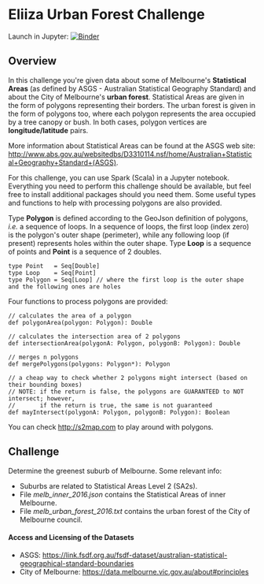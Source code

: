 # Eliiza Urban Forest Challenge

Launch in Jupyter: [![Binder](https://mybinder.org/badge.svg)](https://mybinder.org/v2/gh/talestonini/challenge-urban-forest/master?filepath=index.ipynb) 

## Overview

In this challenge you're given data about some of Melbourne's **Statistical Areas** (as defined by ASGS - Australian 
Statistical Geography Standard) and about the City of Melbourne's **urban forest**.  Statistical Areas are given in the form 
of polygons representing their borders.  The urban forest is given in the form of polygons too, where each polygon represents 
the area occupied by a tree canopy or bush.  In both cases, polygon vertices are **longitude/latitude** pairs.

More information about Statistical Areas can be found at the ASGS web site:
http://www.abs.gov.au/websitedbs/D3310114.nsf/home/Australian+Statistical+Geography+Standard+(ASGS).

For this challenge, you can use Spark (Scala) in a Jupyter notebook.  Everything you need to perform this challenge should be 
available, but feel free to install additional packages should you need them.  Some useful types and functions to help with 
processing polygons are also provided.

Type **Polygon** is defined according to the GeoJson definition of polygons, *i.e.* a sequence of loops.  In a sequence of
loops, the first loop (index zero) is the polygon's outer shape (perimeter), while any following loop (if present) represents 
holes within the outer shape.  Type **Loop** is a sequence of points and **Point** is a sequence of 2 doubles.

    type Point   = Seq[Double]
    type Loop    = Seq[Point]
    type Polygon = Seq[Loop] // where the first loop is the outer shape and the following ones are holes

Four functions to process polygons are provided:

    // calculates the area of a polygon
    def polygonArea(polygon: Polygon): Double

    // calculates the intersection area of 2 polygons
    def intersectionArea(polygonA: Polygon, polygonB: Polygon): Double

    // merges n polygons
    def mergePolygons(polygons: Polygon*): Polygon

    // a cheap way to check whether 2 polygons might intersect (based on their bounding boxes)
    // NOTE: if the return is false, the polygons are GUARANTEED to NOT intersect; however,
    //       if the return is true, the same is not guaranteed
    def mayIntersect(polygonA: Polygon, polygonB: Polygon): Boolean

You can check http://s2map.com to play around with polygons.

## Challenge

Determine the greenest suburb of Melbourne.  Some relevant info:
- Suburbs are related to Statistical Areas Level 2 (SA2s).
- File *melb_inner_2016.json* contains the Statistical Areas of inner Melbourne.
- File *melb_urban_forest_2016.txt* contains the urban forest of the City of Melbourne council.

#### Access and Licensing of the Datasets

- ASGS: https://link.fsdf.org.au/fsdf-dataset/australian-statistical-geographical-standard-boundaries
- City of Melbourne: https://data.melbourne.vic.gov.au/about#principles
